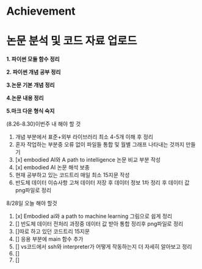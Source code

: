 # Achievement
논문 분석 및 코드 자료 업로드
=====================
**1. 파이썬 모듈 함수 정리**

**2. 파이썬 개념 공부 정리**

**3.논문 기본 개념 정리**

**4.논문 내용 정리**

**5.마크 다운 형식 숙지**




(8.26-8.30)이번주 내 해야 할 것
1. 개념 부분에서 표준+외부 라이브러리  최소 4-5개 이해 후 정리
2. 혼자 작업하는 부분중 오류 없이 파일들 통합 및 월별 그래프 나타내는 것까지 만들기
3. [x] embodied AI와 A path to intelligence 논문 비교 부분 작성 
4. [x] embodied AI 논문 해석 보충
5. 현재 공부하고 있는 코드트리 매일 최소 15지문 작성
6. 반도체 데이터 이슈사항 고쳐 데이터 저장 후 데이터 정보 1차 정리 후 데이터 값 png파일로 정리


8/28일 오늘 해야 할것

1. [x] Embodied ai와 a path to machine learning 그림으로 쉽게 정리
2. [] 반도체 데이터 전처리 과정중 데이터 값 받아 통합 정리후 png파일로 정리
3. []따로 하고 있던 코드트리 15지문
4. [] 응용 부분에 main 함수 추가
5. [] vs코드에서 ssh와 interpreter가 어떻게 작동하는지 더 자세히 알아보고 정리
6. [] 
7. [] 
